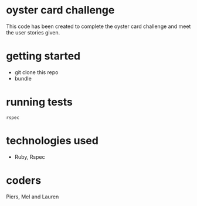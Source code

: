 # oyster card challenge
This code has been created to complete the oyster card challenge and meet the user stories given. 


# getting started
- git clone this repo
- bundle

# running tests
`rspec`

# technologies used
- Ruby, Rspec

# coders
Piers, Mel and Lauren